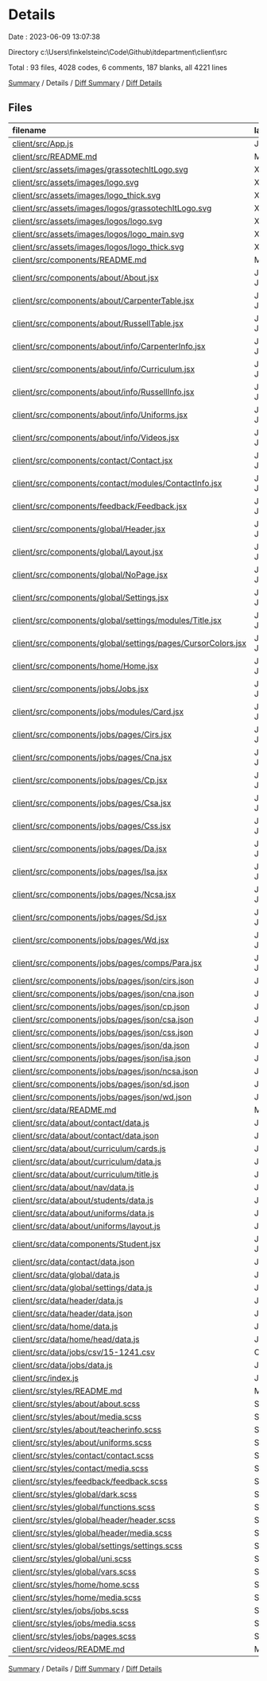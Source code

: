 # Details

Date : 2023-06-09 13:07:38

Directory c:\\Users\\finkelsteinc\\Code\\Github\\itdepartment\\client\\src

Total : 93 files,  4028 codes, 6 comments, 187 blanks, all 4221 lines

[Summary](results.md) / Details / [Diff Summary](diff.md) / [Diff Details](diff-details.md)

## Files
| filename | language | code | comment | blank | total |
| :--- | :--- | ---: | ---: | ---: | ---: |
| [client/src/App.js](/client/src/App.js) | JavaScript | 113 | 0 | 6 | 119 |
| [client/src/README.md](/client/src/README.md) | Markdown | 4 | 0 | 2 | 6 |
| [client/src/assets/images/grassotechItLogo.svg](/client/src/assets/images/grassotechItLogo.svg) | XML | 9 | 0 | 1 | 10 |
| [client/src/assets/images/logo.svg](/client/src/assets/images/logo.svg) | XML | 9 | 0 | 1 | 10 |
| [client/src/assets/images/logo_thick.svg](/client/src/assets/images/logo_thick.svg) | XML | 9 | 0 | 1 | 10 |
| [client/src/assets/images/logos/grassotechItLogo.svg](/client/src/assets/images/logos/grassotechItLogo.svg) | XML | 9 | 0 | 1 | 10 |
| [client/src/assets/images/logos/logo.svg](/client/src/assets/images/logos/logo.svg) | XML | 9 | 0 | 1 | 10 |
| [client/src/assets/images/logos/logo_main.svg](/client/src/assets/images/logos/logo_main.svg) | XML | 1 | 0 | 0 | 1 |
| [client/src/assets/images/logos/logo_thick.svg](/client/src/assets/images/logos/logo_thick.svg) | XML | 9 | 0 | 1 | 10 |
| [client/src/components/README.md](/client/src/components/README.md) | Markdown | 2 | 0 | 0 | 2 |
| [client/src/components/about/About.jsx](/client/src/components/about/About.jsx) | JavaScript JSX | 29 | 0 | 3 | 32 |
| [client/src/components/about/CarpenterTable.jsx](/client/src/components/about/CarpenterTable.jsx) | JavaScript JSX | 52 | 0 | 4 | 56 |
| [client/src/components/about/RussellTable.jsx](/client/src/components/about/RussellTable.jsx) | JavaScript JSX | 48 | 0 | 5 | 53 |
| [client/src/components/about/info/CarpenterInfo.jsx](/client/src/components/about/info/CarpenterInfo.jsx) | JavaScript JSX | 21 | 0 | 2 | 23 |
| [client/src/components/about/info/Curriculum.jsx](/client/src/components/about/info/Curriculum.jsx) | JavaScript JSX | 40 | 0 | 2 | 42 |
| [client/src/components/about/info/RussellInfo.jsx](/client/src/components/about/info/RussellInfo.jsx) | JavaScript JSX | 29 | 0 | 3 | 32 |
| [client/src/components/about/info/Uniforms.jsx](/client/src/components/about/info/Uniforms.jsx) | JavaScript JSX | 26 | 0 | 3 | 29 |
| [client/src/components/about/info/Videos.jsx](/client/src/components/about/info/Videos.jsx) | JavaScript JSX | 15 | 0 | 2 | 17 |
| [client/src/components/contact/Contact.jsx](/client/src/components/contact/Contact.jsx) | JavaScript JSX | 18 | 0 | 3 | 21 |
| [client/src/components/contact/modules/ContactInfo.jsx](/client/src/components/contact/modules/ContactInfo.jsx) | JavaScript JSX | 58 | 2 | 4 | 64 |
| [client/src/components/feedback/Feedback.jsx](/client/src/components/feedback/Feedback.jsx) | JavaScript JSX | 67 | 0 | 6 | 73 |
| [client/src/components/global/Header.jsx](/client/src/components/global/Header.jsx) | JavaScript JSX | 55 | 0 | 6 | 61 |
| [client/src/components/global/Layout.jsx](/client/src/components/global/Layout.jsx) | JavaScript JSX | 111 | 3 | 10 | 124 |
| [client/src/components/global/NoPage.jsx](/client/src/components/global/NoPage.jsx) | JavaScript JSX | 20 | 0 | 2 | 22 |
| [client/src/components/global/Settings.jsx](/client/src/components/global/Settings.jsx) | JavaScript JSX | 20 | 0 | 3 | 23 |
| [client/src/components/global/settings/modules/Title.jsx](/client/src/components/global/settings/modules/Title.jsx) | JavaScript JSX | 7 | 0 | 2 | 9 |
| [client/src/components/global/settings/pages/CursorColors.jsx](/client/src/components/global/settings/pages/CursorColors.jsx) | JavaScript JSX | 48 | 0 | 3 | 51 |
| [client/src/components/home/Home.jsx](/client/src/components/home/Home.jsx) | JavaScript JSX | 105 | 0 | 5 | 110 |
| [client/src/components/jobs/Jobs.jsx](/client/src/components/jobs/Jobs.jsx) | JavaScript JSX | 25 | 0 | 3 | 28 |
| [client/src/components/jobs/modules/Card.jsx](/client/src/components/jobs/modules/Card.jsx) | JavaScript JSX | 10 | 0 | 2 | 12 |
| [client/src/components/jobs/pages/Cirs.jsx](/client/src/components/jobs/pages/Cirs.jsx) | JavaScript JSX | 39 | 0 | 4 | 43 |
| [client/src/components/jobs/pages/Cna.jsx](/client/src/components/jobs/pages/Cna.jsx) | JavaScript JSX | 24 | 0 | 2 | 26 |
| [client/src/components/jobs/pages/Cp.jsx](/client/src/components/jobs/pages/Cp.jsx) | JavaScript JSX | 24 | 0 | 4 | 28 |
| [client/src/components/jobs/pages/Csa.jsx](/client/src/components/jobs/pages/Csa.jsx) | JavaScript JSX | 26 | 0 | 4 | 30 |
| [client/src/components/jobs/pages/Css.jsx](/client/src/components/jobs/pages/Css.jsx) | JavaScript JSX | 26 | 0 | 4 | 30 |
| [client/src/components/jobs/pages/Da.jsx](/client/src/components/jobs/pages/Da.jsx) | JavaScript JSX | 26 | 0 | 4 | 30 |
| [client/src/components/jobs/pages/Isa.jsx](/client/src/components/jobs/pages/Isa.jsx) | JavaScript JSX | 26 | 0 | 4 | 30 |
| [client/src/components/jobs/pages/Ncsa.jsx](/client/src/components/jobs/pages/Ncsa.jsx) | JavaScript JSX | 26 | 0 | 4 | 30 |
| [client/src/components/jobs/pages/Sd.jsx](/client/src/components/jobs/pages/Sd.jsx) | JavaScript JSX | 26 | 0 | 4 | 30 |
| [client/src/components/jobs/pages/Wd.jsx](/client/src/components/jobs/pages/Wd.jsx) | JavaScript JSX | 26 | 0 | 4 | 30 |
| [client/src/components/jobs/pages/comps/Para.jsx](/client/src/components/jobs/pages/comps/Para.jsx) | JavaScript JSX | 11 | 0 | 2 | 13 |
| [client/src/components/jobs/pages/json/cirs.json](/client/src/components/jobs/pages/json/cirs.json) | JSON | 11 | 0 | 0 | 11 |
| [client/src/components/jobs/pages/json/cna.json](/client/src/components/jobs/pages/json/cna.json) | JSON | 10 | 0 | 0 | 10 |
| [client/src/components/jobs/pages/json/cp.json](/client/src/components/jobs/pages/json/cp.json) | JSON | 8 | 0 | 0 | 8 |
| [client/src/components/jobs/pages/json/csa.json](/client/src/components/jobs/pages/json/csa.json) | JSON | 10 | 0 | 0 | 10 |
| [client/src/components/jobs/pages/json/css.json](/client/src/components/jobs/pages/json/css.json) | JSON | 11 | 0 | 0 | 11 |
| [client/src/components/jobs/pages/json/da.json](/client/src/components/jobs/pages/json/da.json) | JSON | 11 | 0 | 0 | 11 |
| [client/src/components/jobs/pages/json/isa.json](/client/src/components/jobs/pages/json/isa.json) | JSON | 10 | 0 | 0 | 10 |
| [client/src/components/jobs/pages/json/ncsa.json](/client/src/components/jobs/pages/json/ncsa.json) | JSON | 10 | 0 | 0 | 10 |
| [client/src/components/jobs/pages/json/sd.json](/client/src/components/jobs/pages/json/sd.json) | JSON | 11 | 0 | 0 | 11 |
| [client/src/components/jobs/pages/json/wd.json](/client/src/components/jobs/pages/json/wd.json) | JSON | 11 | 0 | 0 | 11 |
| [client/src/data/README.md](/client/src/data/README.md) | Markdown | 35 | 0 | 0 | 35 |
| [client/src/data/about/contact/data.js](/client/src/data/about/contact/data.js) | JavaScript | 17 | 0 | 0 | 17 |
| [client/src/data/about/contact/data.json](/client/src/data/about/contact/data.json) | JSON | 14 | 0 | 0 | 14 |
| [client/src/data/about/curriculum/cards.js](/client/src/data/about/curriculum/cards.js) | JavaScript | 7 | 0 | 0 | 7 |
| [client/src/data/about/curriculum/data.js](/client/src/data/about/curriculum/data.js) | JavaScript | 19 | 0 | 0 | 19 |
| [client/src/data/about/curriculum/title.js](/client/src/data/about/curriculum/title.js) | JavaScript | 7 | 0 | 0 | 7 |
| [client/src/data/about/nav/data.js](/client/src/data/about/nav/data.js) | JavaScript | 8 | 0 | 0 | 8 |
| [client/src/data/about/students/data.js](/client/src/data/about/students/data.js) | JavaScript | 25 | 1 | 2 | 28 |
| [client/src/data/about/uniforms/data.js](/client/src/data/about/uniforms/data.js) | JavaScript | 12 | 0 | 0 | 12 |
| [client/src/data/about/uniforms/layout.js](/client/src/data/about/uniforms/layout.js) | JavaScript | 4 | 0 | 0 | 4 |
| [client/src/data/components/Student.jsx](/client/src/data/components/Student.jsx) | JavaScript JSX | 12 | 0 | 2 | 14 |
| [client/src/data/contact/data.json](/client/src/data/contact/data.json) | JSON | 6 | 0 | 0 | 6 |
| [client/src/data/global/data.js](/client/src/data/global/data.js) | JavaScript | 8 | 0 | 0 | 8 |
| [client/src/data/global/settings/data.js](/client/src/data/global/settings/data.js) | JavaScript | 4 | 0 | 1 | 5 |
| [client/src/data/header/data.js](/client/src/data/header/data.js) | JavaScript | 7 | 0 | 0 | 7 |
| [client/src/data/header/data.json](/client/src/data/header/data.json) | JSON | 6 | 0 | 0 | 6 |
| [client/src/data/home/data.js](/client/src/data/home/data.js) | JavaScript | 8 | 0 | 1 | 9 |
| [client/src/data/home/head/data.js](/client/src/data/home/head/data.js) | JavaScript | 4 | 0 | 0 | 4 |
| [client/src/data/jobs/csv/15-1241.csv](/client/src/data/jobs/csv/15-1241.csv) | CSV | 193 | 0 | 1 | 194 |
| [client/src/data/jobs/data.js](/client/src/data/jobs/data.js) | JavaScript | 13 | 0 | 1 | 14 |
| [client/src/index.js](/client/src/index.js) | JavaScript | 10 | 0 | 3 | 13 |
| [client/src/styles/README.md](/client/src/styles/README.md) | Markdown | 2 | 0 | 1 | 3 |
| [client/src/styles/about/about.scss](/client/src/styles/about/about.scss) | SCSS | 351 | 0 | 1 | 352 |
| [client/src/styles/about/media.scss](/client/src/styles/about/media.scss) | SCSS | 81 | 0 | 0 | 81 |
| [client/src/styles/about/teacherinfo.scss](/client/src/styles/about/teacherinfo.scss) | SCSS | 44 | 0 | 0 | 44 |
| [client/src/styles/about/uniforms.scss](/client/src/styles/about/uniforms.scss) | SCSS | 54 | 0 | 0 | 54 |
| [client/src/styles/contact/contact.scss](/client/src/styles/contact/contact.scss) | SCSS | 27 | 0 | 0 | 27 |
| [client/src/styles/contact/media.scss](/client/src/styles/contact/media.scss) | SCSS | 41 | 0 | 0 | 41 |
| [client/src/styles/feedback/feedback.scss](/client/src/styles/feedback/feedback.scss) | SCSS | 185 | 0 | 0 | 185 |
| [client/src/styles/global/dark.scss](/client/src/styles/global/dark.scss) | SCSS | 247 | 0 | 34 | 281 |
| [client/src/styles/global/functions.scss](/client/src/styles/global/functions.scss) | SCSS | 3 | 0 | 0 | 3 |
| [client/src/styles/global/header/header.scss](/client/src/styles/global/header/header.scss) | SCSS | 169 | 0 | 1 | 170 |
| [client/src/styles/global/header/media.scss](/client/src/styles/global/header/media.scss) | SCSS | 67 | 0 | 0 | 67 |
| [client/src/styles/global/settings/settings.scss](/client/src/styles/global/settings/settings.scss) | SCSS | 288 | 0 | 3 | 291 |
| [client/src/styles/global/uni.scss](/client/src/styles/global/uni.scss) | SCSS | 102 | 0 | 2 | 104 |
| [client/src/styles/global/vars.scss](/client/src/styles/global/vars.scss) | SCSS | 26 | 0 | 3 | 29 |
| [client/src/styles/home/home.scss](/client/src/styles/home/home.scss) | SCSS | 261 | 0 | 1 | 262 |
| [client/src/styles/home/media.scss](/client/src/styles/home/media.scss) | SCSS | 129 | 0 | 1 | 130 |
| [client/src/styles/jobs/jobs.scss](/client/src/styles/jobs/jobs.scss) | SCSS | 73 | 0 | 0 | 73 |
| [client/src/styles/jobs/media.scss](/client/src/styles/jobs/media.scss) | SCSS | 35 | 0 | 0 | 35 |
| [client/src/styles/jobs/pages.scss](/client/src/styles/jobs/pages.scss) | SCSS | 62 | 0 | 2 | 64 |
| [client/src/videos/README.md](/client/src/videos/README.md) | Markdown | 1 | 0 | 0 | 1 |

[Summary](results.md) / Details / [Diff Summary](diff.md) / [Diff Details](diff-details.md)
